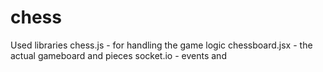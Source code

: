 # chess

Used libraries 
chess.js - for handling the game logic
chessboard.jsx - the actual gameboard and pieces
socket.io - events and 